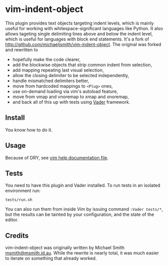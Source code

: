 # vim-indent-object

This plugin provides text objects targeting indent levels, which is mainly
useful for working with whitespace-significant languages like Python. It also
allows tageting single delimiting lines above and below the indent level, which
is useful for languages with block end statements. It's a fork of
<http://github.com/michaeljsmith/vim-indent-object>. The original was forked
and rewritten to

  - hopefully make the code clearer,
  - add the blockwise objects that strip common indent from selection,
  - add mapping repeating last visual selection,
  - allow the closing delimiter to be selected independently,
  - handle mismatched delimiters better,
  - move from hardcoded mappings to `<Plug>` ones,
  - use on-demand loading via vim's autoload feature,
  - move from vmap and vnoremap to xmap and xnoremap,
  - and back all of this up with tests using
    [Vader](https://github.com/junegunn/vader.vim) framework.

## Install

You know how to do it.

## Usage

Because of DRY, see [vim help documentation file](doc/indent-object.txt).

## Tests

You need to have this plugin and Vader installed. To run tests in an isolated
environment run:

    tests/run.sh

You can also run them from inside Vim by issuing command `:Vader tests/*`, but
the results can be tainted by your configuration, and the state of the editor.

## Credits

vim-indent-object was originally written by Michael Smith
<msmith@msmith.id.au>. While the rewrite is nearly total, it was much easier to
iterate on something that already worked.
